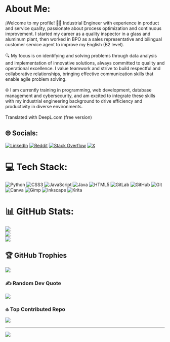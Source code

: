 # About Me:
¡Welcome to my profile!
👨‍💻 Industrial Engineer with experience in product and service quality, passionate about process optimization and continuous improvement. I started my career as a quality inspector in a glass and aluminum plant, then worked in BPO as a sales representative and bilingual customer service agent to improve my English (B2 level).<br><br>🔍 My focus is on identifying and solving problems through data analysis and implementation of innovative solutions, always committed to quality and operational excellence. I value teamwork and strive to build respectful and collaborative relationships, bringing effective communication skills that enable agile problem solving.<br><br>🌐 I am currently training in programming, web development, database management and cybersecurity, and am excited to integrate these skills with my industrial engineering background to drive efficiency and productivity in diverse environments.<br><br>Translated with DeepL.com (free version)


## 🌐 Socials:
[![LinkedIn](https://img.shields.io/badge/LinkedIn-%230077B5.svg?logo=linkedin&logoColor=white)](https://linkedin.com/in/www.linkedin.com/in/infmauro) [![Reddit](https://img.shields.io/badge/Reddit-%23FF4500.svg?logo=Reddit&logoColor=white)](https://reddit.com/user/u/maxinff) [![Stack Overflow](https://img.shields.io/badge/-Stackoverflow-FE7A16?logo=stack-overflow&logoColor=white)](https://stackoverflow.com/users/https://stackoverflow.com/users/28065944/mauro-infante) [![X](https://img.shields.io/badge/X-black.svg?logo=X&logoColor=white)](https://x.com/@MauFel2) 

# 💻 Tech Stack:
![Python](https://img.shields.io/badge/python-3670A0?style=flat-square&logo=python&logoColor=ffdd54) ![CSS3](https://img.shields.io/badge/css3-%231572B6.svg?style=flat-square&logo=css3&logoColor=white) ![JavaScript](https://img.shields.io/badge/javascript-%23323330.svg?style=flat-square&logo=javascript&logoColor=%23F7DF1E) ![Java](https://img.shields.io/badge/java-%23ED8B00.svg?style=flat-square&logo=openjdk&logoColor=white) ![HTML5](https://img.shields.io/badge/html5-%23E34F26.svg?style=flat-square&logo=html5&logoColor=white) ![GitLab](https://img.shields.io/badge/gitlab-%23181717.svg?style=flat-square&logo=gitlab&logoColor=white) ![GitHub](https://img.shields.io/badge/github-%23121011.svg?style=flat-square&logo=github&logoColor=white) ![Git](https://img.shields.io/badge/git-%23F05033.svg?style=flat-square&logo=git&logoColor=white) ![Canva](https://img.shields.io/badge/Canva-%2300C4CC.svg?style=flat-square&logo=Canva&logoColor=white) ![Gimp](https://img.shields.io/badge/Gimp-657D8B?style=flat-square&logo=gimp&logoColor=FFFFFF) ![Inkscape](https://img.shields.io/badge/Inkscape-e0e0e0?style=flat-square&logo=inkscape&logoColor=080A13) ![Krita](https://img.shields.io/badge/Krita-203759?style=flat-square&logo=krita&logoColor=EEF37B)
# 📊 GitHub Stats:
![](https://github-readme-stats.vercel.app/api?username=Maurux01&theme=aura&hide_border=false&include_all_commits=true&count_private=true)<br/>
![](https://github-readme-streak-stats.herokuapp.com/?user=Maurux01&theme=aura&hide_border=false)<br/>
![](https://github-readme-stats.vercel.app/api/top-langs/?username=Maurux01&theme=aura&hide_border=false&include_all_commits=true&count_private=true&layout=compact)

## 🏆 GitHub Trophies
![](https://github-profile-trophy.vercel.app/?username=Maurux01&theme=holi&no-frame=true&no-bg=false&margin-w=4)

### ✍️ Random Dev Quote
![](https://quotes-github-readme.vercel.app/api?type=vetical&theme=tokyonight)

### 🔝 Top Contributed Repo
![](https://github-contributor-stats.vercel.app/api?username=Maurux01&limit=5&theme=blue_navy&combine_all_yearly_contributions=true)

---
[![](https://visitcount.itsvg.in/api?id=Maurux01&icon=1&color=8)](https://visitcount.itsvg.in)

<!-- Proudly created with GPRM ( https://gprm.itsvg.in ) -->
